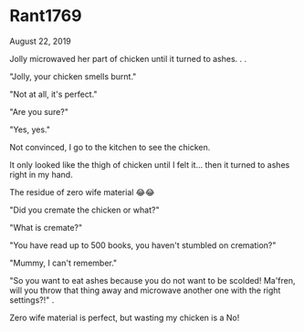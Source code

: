 # Rant1769



August 22, 2019

Jolly microwaved her part of chicken until it turned to ashes. 
.
.

"Jolly, your chicken smells burnt."

"Not at all, it's perfect."

"Are you sure?"

"Yes, yes."

Not convinced, I go to the kitchen to see the chicken.

It only looked like the thigh of chicken until I felt it... then it turned to ashes right in my hand.

The residue of zero wife material 😂😂

"Did you cremate the chicken or what?"

"What is cremate?"

"You have read up to 500 books, you haven't stumbled on cremation?"

"Mummy, I can't remember."

"So you want to eat ashes because you do not want to be scolded! Ma'fren, will you throw that thing away and microwave another one with the right settings?!"
.

Zero wife material is perfect, but wasting my chicken is a No!